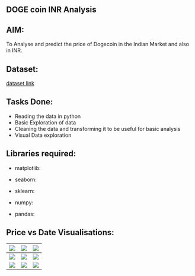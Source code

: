 ## **DOGE coin INR Analysis** ##

## **AIM:** ##

To Analyse and predict the price of Dogecoin in the Indian Market and also in INR.

## **Dataset:** ##

[dataset link](https://www.kaggle.com/meetnagadia/dogecoin-inr-dataset-20172020)



## **Tasks Done:** ##
* Reading the data in python
* Basic Exploration of data
* Cleaning the data and transforming it to be useful for basic analysis 
* Visual Data exploration

## **Libraries required:** ##
* matplotlib: 

* seaborn:

* sklearn:

* numpy:

* pandas:



## **Price vs Date Visualisations:** 

|<img src="../Images/high%20price.png" /> | <img src="../Images/low%20price.png"/> |<img src="../Images/open%20price.png"/>|
|---|---|---|
|<img src="../Images/high%20price_scatter.png"/>|<img src="../Images/close%20price%20scatter.png" />|<img src="../Images/open%20price_scatter.png"/>|
|<img src="../Images/residual.png"/>|<img src="../Images/linear.png" />|<img src="../Images/ploy.png"/>|

